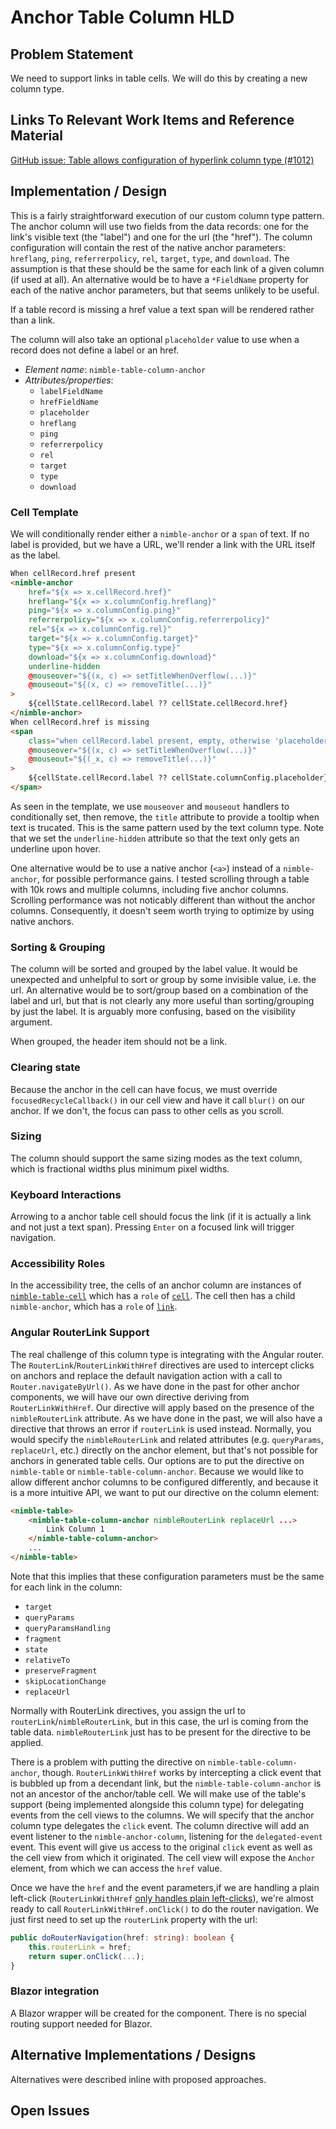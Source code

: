 # Anchor Table Column HLD

## Problem Statement

We need to support links in table cells. We will do this by creating a new column type.

## Links To Relevant Work Items and Reference Material

[GitHub issue: Table allows configuration of hyperlink column type (#1012)](https://github.com/ni/nimble/issues/1012)

## Implementation / Design

This is a fairly straightforward execution of our custom column type pattern. The anchor column will use two fields from the data records: one for the link's visible text (the "label") and one for the url (the "href"). The column configuration will contain the rest of the native anchor parameters: `hreflang`, `ping`, `referrerpolicy`, `rel`, `target`, `type`, and `download`. The assumption is that these should be the same for each link of a given column (if used at all). An alternative would be to have a `*FieldName` property for each of the native anchor parameters, but that seems unlikely to be useful.

If a table record is missing a href value a text span will be rendered rather than a link.

The column will also take an optional `placeholder` value to use when a record does not define a label or an href.

-   _Element name_: `nimble-table-column-anchor`
-   _Attributes/properties_:
    -   `labelFieldName`
    -   `hrefFieldName`
    -   `placeholder`
    -   `hreflang`
    -   `ping`
    -   `referrerpolicy`
    -   `rel`
    -   `target`
    -   `type`
    -   `download`

### Cell Template

We will conditionally render either a `nimble-anchor` or a `span` of text. If no label is provided, but we have a URL, we'll render a link with the URL itself as the label.

```html
When cellRecord.href present
<nimble-anchor
    href="${x => x.cellRecord.href}"
    hreflang="${x => x.columnConfig.hreflang}"
    ping="${x => x.columnConfig.ping}"
    referrerpolicy="${x => x.columnConfig.referrerpolicy}"
    rel="${x => x.columnConfig.rel}"
    target="${x => x.columnConfig.target}"
    type="${x => x.columnConfig.type}"
    download="${x => x.columnConfig.download}"
    underline-hidden
    @mouseover="${(x, c) => setTitleWhenOverflow(...)}"
    @mouseout="${(x, c) => removeTitle(...)}"
>
    ${cellState.cellRecord.label ?? cellState.cellRecord.href}
</nimble-anchor>
When cellRecord.href is missing
<span
    class="when cellRecord.label present, empty, otherwise 'placeholder'"
    @mouseover="${(x, c) => setTitleWhenOverflow(...)}"
    @mouseout="${(_x, c) => removeTitle(...)}"
>
    ${cellState.cellRecord.label ?? cellState.columnConfig.placeholder}
</span>
```

As seen in the template, we use `mouseover` and `mouseout` handlers to conditionally set, then remove, the `title` attribute to provide a tooltip when text is trucated. This is the same pattern used by the text column type. Note that we set the `underline-hidden` attribute so that the text only gets an underline upon hover.

One alternative would be to use a native anchor (`<a>`) instead of a `nimble-anchor`, for possible performance gains. I tested scrolling through a table with 10k rows and multiple columns, including five anchor columns. Scrolling performance was not noticably different than without the anchor columns. Consequently, it doesn't seem worth trying to optimize by using native anchors.

### Sorting & Grouping

The column will be sorted and grouped by the label value. It would be unexpected and unhelpful to sort or group by some invisible value, i.e. the url. An alternative would be to sort/group based on a combination of the label and url, but that is not clearly any more useful than sorting/grouping by just the label. It is arguably more confusing, based on the visibility argument.

When grouped, the header item should not be a link.

### Clearing state

Because the anchor in the cell can have focus, we must override `focusedRecycleCallback()` in our cell view and have it call `blur()` on our anchor. If we don't, the focus can pass to other cells as you scroll.

### Sizing

The column should support the same sizing modes as the text column, which is fractional widths plus minimum pixel widths.

### Keyboard Interactions

Arrowing to a anchor table cell should focus the link (if it is actually a link and not just a text span). Pressing `Enter` on a focused link will trigger navigation.

### Accessibility Roles

In the accessibility tree, the cells of an anchor column are instances of [`nimble-table-cell`](https://github.com/ni/nimble/blob/f663c38741e731bef91aa58e8fb2d1cec653b679/packages/nimble-components/src/table/components/cell/template.ts#L6) which has a `role` of [`cell`](https://w3c.github.io/aria/#cell). The cell then has a child `nimble-anchor`, which has a `role` of [`link`](https://w3c.github.io/aria/#link).

### Angular RouterLink Support

The real challenge of this column type is integrating with the Angular router. The `RouterLink`/`RouterLinkWithHref` directives are used to intercept clicks on anchors and replace the default navigation action with a call to `Router.navigateByUrl()`. As we have done in the past for other anchor components, we will have our own directive deriving from `RouterLinkWithHref`. Our directive will apply based on the presence of the `nimbleRouterLink` attribute. As we have done in the past, we will also have a directive that throws an error if `routerLink` is used instead. Normally, you would specify the `nimbleRouterLink` and related attributes (e.g. `queryParams`, `replaceUrl`, etc.) directly on the anchor element, but that's not possible for anchors in generated table cells. Our options are to put the directive on `nimble-table` or `nimble-table-column-anchor`. Because we would like to allow different anchor columns to be configured differently, and because it is a more intuitive API, we want to put our directive on the column element:

```html
<nimble-table>
    <nimble-table-column-anchor nimbleRouterLink replaceUrl ...>
        Link Column 1
    </nimble-table-column-anchor>
    ...
</nimble-table>
```

Note that this implies that these configuration parameters must be the same for each link in the column:

-   `target`
-   `queryParams`
-   `queryParamsHandling`
-   `fragment`
-   `state`
-   `relativeTo`
-   `preserveFragment`
-   `skipLocationChange`
-   `replaceUrl`

Normally with RouterLink directives, you assign the url to `routerLink`/`nimbleRouterLink`, but in this case, the url is coming from the table data. `nimbleRouterLink` just has to be present for the directive to be applied.

There is a problem with putting the directive on `nimble-table-column-anchor`, though. `RouterLinkWithHref` works by intercepting a click event that is bubbled up from a decendant link, but the `nimble-table-column-anchor` is not an ancestor of the anchor/table cell. We will make use of the table's support (being implemented alongside this column type) for delegating events from the cell views to the columns. We will specify that the anchor column type delegates the `click` event. The column directive will add an event listener to the `nimble-anchor-column`, listening for the `delegated-event` event. This event will give us access to the original `click` event as well as the cell view from which it originated. The cell view will expose the `Anchor` element, from which we can access the `href` value.

Once we have the `href` and the event parameters,if we are handling a plain left-click (`RouterLinkWithHref` [only handles plain left-clicks](https://github.com/angular/angular/blob/9bd9a11f4e21e5a7cc9da18f150f6dd520e7cd1e/packages/router/src/directives/router_link.ts#L302)), we're almost ready to call `RouterLinkWithHref.onClick()` to do the router navigation. We just first need to set up the `routerLink` property with the url:

```ts
public doRouterNavigation(href: string): boolean {
    this.routerLink = href;
    return super.onClick(...);
}
```

### Blazor integration

A Blazor wrapper will be created for the component. There is no special routing support needed for Blazor.

## Alternative Implementations / Designs

Alternatives were described inline with proposed approaches.

## Open Issues
